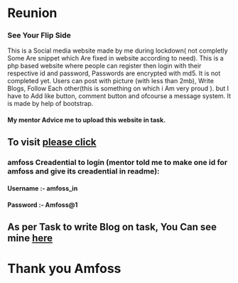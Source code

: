 # Reunion
### See Your Flip Side
This is a Social media website made by me during lockdown( not completly Some Are snippet which Are fixed in website according to need). This is a php based website where people can register then login with their respective id and password, Passwords are encrypted with md5. It is not completed yet. Users can post with picture (with less than 2mb), Write Blogs, Follow Each other(this is something on which i Am very proud ). but I have to Add like button, comment button and ofcourse a message system. It is made by help of bootstrap.

#### My mentor Advice me to upload this website in task.
## To visit [please click](http://svce.wssbxr.in)
### amfoss Creadential to login (mentor told me to make one id for amfoss and give its creadential in readme):
#### Username :- amfoss_in
#### Password :- Amfoss@1
## As per Task to write Blog on task, You Can see mine [here](http://svce.wssbxr.in/readmore.php?id=3)

# Thank you Amfoss

